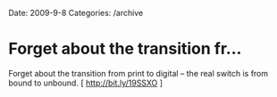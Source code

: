 Date: 2009-9-8
Categories: /archive

# Forget about the transition fr...

Forget about the transition from print to digital – the real switch is from bound to unbound. [ <a href="http://bit.ly/19SSXO" rel="nofollow">http://bit.ly/19SSXO</a> ] 
